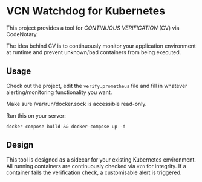 # VCN Watchdog for Kubernetes
This project provides a tool for _CONTINUOUS VERIFICATION_ (CV) via CodeNotary.

The idea behind CV is to continuously monitor your application environment at
runtime and prevent unknown/bad containers from being executed.

## Usage
Check out the project, edit the `verify.prometheus` file and fill in whatever
alerting/monitoring functionality you want.

Make sure /var/run/docker.sock is accessible read-only.

Run this on your server:

    docker-compose build && docker-compose up -d

## Design
This tool is designed as a sidecar for your existing Kubernetes environment. All
running containers are continuously checked via `vcn` for integrity. If a
container fails the verification check, a customisable alert is triggered.


